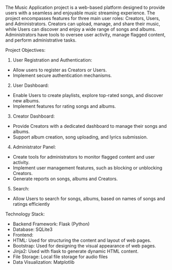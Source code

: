 The Music Application project is a web-based platform designed to provide users with a seamless and enjoyable music 
streaming experience. The project encompasses features for three main user roles: Creators, Users, and Administrators. 
Creators can upload, manage, and share their music, while Users can discover and enjoy a wide range of songs and albums. 
Administrators have tools to oversee user activity, manage flagged content, and perform administrative tasks.

Project Objectives:
1. User Registration and Authentication:
 - Allow users to register as Creators or Users.
 - Implement secure authentication mechanisms.
2. User Dashboard:
 - Enable Users to create playlists, explore top-rated songs, and discover new albums.
 - Implement features for rating songs and albums.
3. Creator Dashboard:
 - Provide Creators with a dedicated dashboard to manage their songs and albums.
 - Support album creation, song uploading, and lyrics submission.
4. Administrator Panel:
 - Create tools for administrators to monitor flagged content and user activity.
 - Implement user management features, such as blocking or unblocking Creators.
 - Generate reports on songs, albums and Creators.
5. Search:
 - Allow Users to search for songs, albums, based on names of songs and ratings efficiently

Technology Stack:
- Backend Framework: Flask (Python)
- Database: SQLite3
- Frontend: 
- HTML: Used for structuring the content and layout of web pages.
- Bootstrap: Used for designing the visual appearance of web pages.
- Jinja2: Used with flask to generate dynamic HTML content.
- File Storage: Local file storage for audio files
- Data Visualization: Matplotlib

